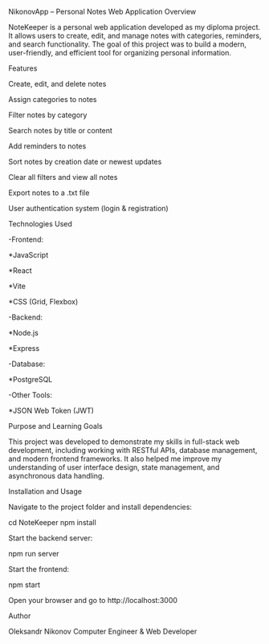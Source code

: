 NikonovApp – Personal Notes Web Application
Overview

NoteKeeper is a personal web application developed as my diploma project.
It allows users to create, edit, and manage notes with categories, reminders, and search functionality.
The goal of this project was to build a modern, user-friendly, and efficient tool for organizing personal information.

Features

Create, edit, and delete notes

Assign categories to notes

Filter notes by category

Search notes by title or content

Add reminders to notes

Sort notes by creation date or newest updates

Clear all filters and view all notes

Export notes to a .txt file

User authentication system (login & registration)

Technologies Used

-Frontend:

*JavaScript

*React

*Vite

*CSS (Grid, Flexbox)

-Backend:

*Node.js

*Express

-Database:

*PostgreSQL

-Other Tools:

*JSON Web Token (JWT)

Purpose and Learning Goals

This project was developed to demonstrate my skills in full-stack web development, including working with RESTful APIs, database management, and modern frontend frameworks.
It also helped me improve my understanding of user interface design, state management, and asynchronous data handling.

Installation and Usage


Navigate to the project folder and install dependencies:

cd NoteKeeper
npm install


Start the backend server:

npm run server


Start the frontend:

npm start


Open your browser and go to http://localhost:3000

Author

Oleksandr Nikonov
Computer Engineer & Web Developer
